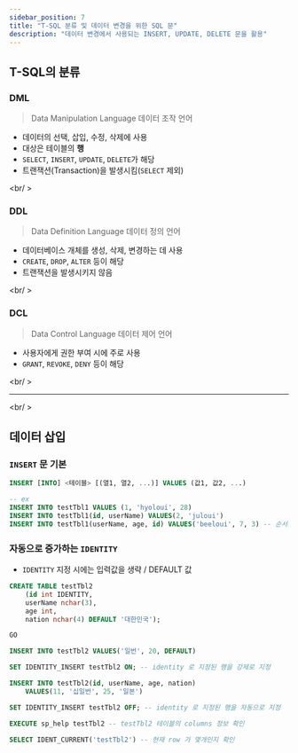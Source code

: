 ```yaml
---
sidebar_position: 7
title: "T-SQL 분류 및 데이터 변경을 위한 SQL 문"
description: "데이터 변경에서 사용되는 INSERT, UPDATE, DELETE 문을 활용"
---
```


## T-SQL의 분류

### DML

> Data Manipulation Language
> 데이터 조작 언어

- 데이터의 선택, 삽입, 수정, 삭제에 사용
- 대상은 테이블의 **행**
- `SELECT`, `INSERT`, `UPDATE`, `DELETE`가 해당
- 트랜잭션(Transaction)을 발생시킴(`SELECT` 제외)

<br/ >

### DDL

> Data Definition Language
> 데이터 정의 언어

- 데이터베이스 개체를 생성, 삭제, 변경하는 데 사용
- `CREATE`, `DROP`, `ALTER` 등이 해당
- 트랜잭션을 발생시키지 않음

<br/ >

### DCL

> Data Control Language
> 데이터 제어 언어

- 사용자에게 권한 부여 시에 주로 사용
- `GRANT`, `REVOKE`, `DENY` 등이 해당

<br/ >

---

<br/ >

## 데이터 삽입

### `INSERT` 문 기본

```sql
INSERT [INTO] <테이블> [(열1, 열2, ...)] VALUES (값1, 값2, ...)

-- ex
INSERT INTO testTbl1 VALUES (1, 'hyoloui', 28)
INSERT INTO testTbl1(id, userName) VALUES(2, 'juloui')
INSERT INTO testTbl1(userName, age, id) VALUES('beeloui', 7, 3) -- 순서는 상관 없음
```

### 자동으로 증가하는 `IDENTITY`

- `IDENTITY` 지정 시에는 입력값을 생략 / DEFAULT 값

```sql
CREATE TABLE testTbl2
    (id int IDENTITY,
    userName nchar(3),
    age int,
    nation nchar(4) DEFAULT '대한민국');

GO

INSERT INTO testTbl2 VALUES('일번', 20, DEFAULT)

SET IDENTITY_INSERT testTbl2 ON; -- identity 로 지정된 행을 강제로 지정

INSERT INTO testTbl2(id, userName, age, nation)
    VALUES(11, '십일번', 25, '일본')

SET IDENTITY_INSERT testTbl2 OFF; -- identity 로 지정된 행을 자동으로 지정

EXECUTE sp_help testTbl2 -- testTbl2 테이블의 columns 정보 확인

SELECT IDENT_CURRENT('testTbl2') -- 현재 row 가 몇개인지 확인
```
